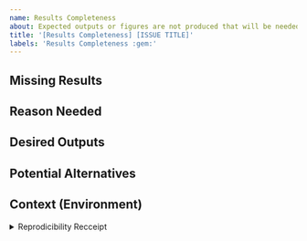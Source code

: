 ```yaml
---
name: Results Completeness
about: Expected outputs or figures are not produced that will be needed
title: '[Results Completeness] [ISSUE TITLE]'
labels: 'Results Completeness :gem:'
---
```


<!--- Provide a general summary of the issue in the Title above -->

## Missing Results
<!--- Write quickly up what you want / need to see in the outputs -->
<!--- eg No histograms provided in exploratory analysis notably no visuals of missingness to help us understand whether this is an issue. --->

## Reason Needed
<!--- Quick bullets on why its needed -->
<!--- eg need to track performance of model on subpopulation, need for external report outs --->

## Desired Outputs
<!--- Put screenshots, attachments or other reprex that show what you want to see added to report(s) -->

## Potential Alternatives
<!--- Put options here for alternative approaches that satisfy the need -->

## Context (Environment)
<!--- copy and paste results from the r chunk below if doing from within Github Issues --->

<details><summary>Reprodicibility Recceipt</summary>

```r
# Datetime
Sys.time()

# Repo
git2r::repository()

# Session Info
sessioninfo::session_info()
```

</details>
